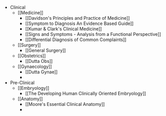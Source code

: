 - Clinical
	- [[Medicine]]
		- [[Davidson's Principles and Practice of Medicine]]
		- [[Symptom to Diagnosis An Evidence Based Guide]]
		- [[Kumar & Clark's Clinical Medicine]]
		- [[Signs and Symptoms - Analysis from a Functional Perspective]]
		- [[Differential Diagnosis of Common Complaints]]
	- [[Surgery]]
		- [[General Surgery]]
	- [[Obstetrics]]
		- [[Dutta Obs]]
	- [[Gynaecology]]
		- [[Dutta Gynae]]
		-
- Pre-Clinical
	- [[Embryology]]
		- [[The Developing Human Clinically Oriented Embryology]]
	- [[Anatomy]]
		- [[Moore's Essential Clinical Anatomy]]
		-